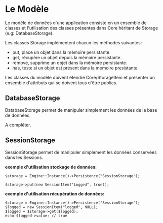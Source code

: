 # Le Modèle

Le modèle de données d'une application consiste en un ensemble de classes et l'utilisation des classes présentes dans Core héritant de Storage (e.g: DatabaseStorage). 

Les classes Storage implémentent chacun les méthodes suivantes: 

* put, place un objet dans la mémoire persistante.
* get, récupère un objet depuis la mémoire persistante. 
* remove, supprime un objet dans la mémoire persistante.
* has, teste si un objet est présent dans la mémoire presistante. 

Les classes du modèle doivent étendre Core/StorageItem et présenter un ensemble d'attributs qui se doivent tous d'être publics.

## DatabaseStorage 
DatabaseStorage permet de manipuler simplement les données de la base de données.

A compléter.

## SessionStorage 

SessionStorage permet de manipuler simplement les données conservées dans les Sessions. 

**exemple d'utilisation stockage de données:**  
```
$storage = Engine::Instance()->Persistence("SessionStorage");

$storage->put(new SessionItem("Logged", true));
```

**exemple d'utilisation récupération de données:**  
```
$storage = Engine::Instance()->Persistence("SessionStorage");
$logged = new SessionItem("logged", NULL);
$logged = $storage->get($logged);
echo $logged->value; // true
```



